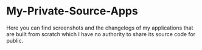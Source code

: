 # My-Private-Source-Apps
Here you can find screenshots and the changelogs of my applications that are built from scratch which I have no authority to share its source code for public.
